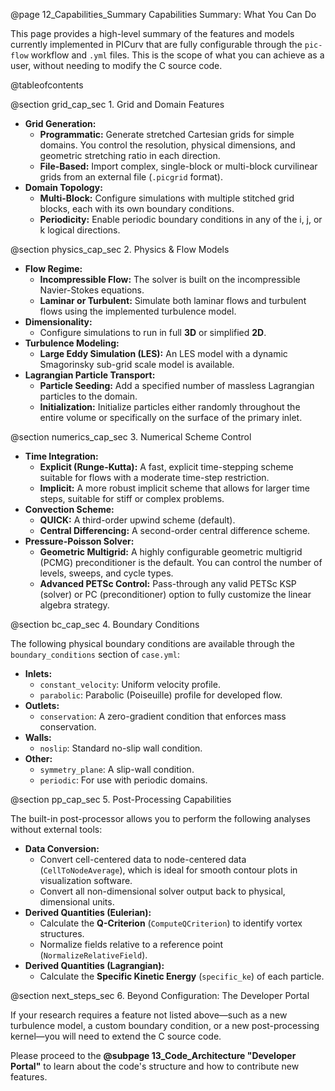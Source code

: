 @page 12_Capabilities_Summary Capabilities Summary: What You Can Do

This page provides a high-level summary of the features and models currently implemented in PICurv that are fully configurable through the `pic-flow` workflow and `.yml` files. This is the scope of what you can achieve as a user, without needing to modify the C source code.

@tableofcontents

@section grid_cap_sec 1. Grid and Domain Features

- **Grid Generation:**
    - **Programmatic:** Generate stretched Cartesian grids for simple domains. You control the resolution, physical dimensions, and geometric stretching ratio in each direction.
    - **File-Based:** Import complex, single-block or multi-block curvilinear grids from an external file (`.picgrid` format).
- **Domain Topology:**
    - **Multi-Block:** Configure simulations with multiple stitched grid blocks, each with its own boundary conditions.
    - **Periodicity:** Enable periodic boundary conditions in any of the i, j, or k logical directions.

@section physics_cap_sec 2. Physics & Flow Models

- **Flow Regime:**
    - **Incompressible Flow:** The solver is built on the incompressible Navier-Stokes equations.
    - **Laminar or Turbulent:** Simulate both laminar flows and turbulent flows using the implemented turbulence model.
- **Dimensionality:**
    - Configure simulations to run in full **3D** or simplified **2D**.
- **Turbulence Modeling:**
    - **Large Eddy Simulation (LES):** An LES model with a dynamic Smagorinsky sub-grid scale model is available.
- **Lagrangian Particle Transport:**
    - **Particle Seeding:** Add a specified number of massless Lagrangian particles to the domain.
    - **Initialization:** Initialize particles either randomly throughout the entire volume or specifically on the surface of the primary inlet.

@section numerics_cap_sec 3. Numerical Scheme Control

- **Time Integration:**
    - **Explicit (Runge-Kutta):** A fast, explicit time-stepping scheme suitable for flows with a moderate time-step restriction.
    - **Implicit:** A more robust implicit scheme that allows for larger time steps, suitable for stiff or complex problems.
- **Convection Scheme:**
    - **QUICK:** A third-order upwind scheme (default).
    - **Central Differencing:** A second-order central difference scheme.
- **Pressure-Poisson Solver:**
    - **Geometric Multigrid:** A highly configurable geometric multigrid (PCMG) preconditioner is the default. You can control the number of levels, sweeps, and cycle types.
    - **Advanced PETSc Control:** Pass-through any valid PETSc KSP (solver) or PC (preconditioner) option to fully customize the linear algebra strategy.

@section bc_cap_sec 4. Boundary Conditions

The following physical boundary conditions are available through the `boundary_conditions` section of `case.yml`:

-   **Inlets:**
    -   `constant_velocity`: Uniform velocity profile.
    -   `parabolic`: Parabolic (Poiseuille) profile for developed flow.
-   **Outlets:**
    -   `conservation`: A zero-gradient condition that enforces mass conservation.
-   **Walls:**
    -   `noslip`: Standard no-slip wall condition.
-   **Other:**
    -   `symmetry_plane`: A slip-wall condition.
    -   `periodic`: For use with periodic domains.

@section pp_cap_sec 5. Post-Processing Capabilities

The built-in post-processor allows you to perform the following analyses without external tools:

-   **Data Conversion:**
    -   Convert cell-centered data to node-centered data (`CellToNodeAverage`), which is ideal for smooth contour plots in visualization software.
    -   Convert all non-dimensional solver output back to physical, dimensional units.
-   **Derived Quantities (Eulerian):**
    -   Calculate the **Q-Criterion** (`ComputeQCriterion`) to identify vortex structures.
    -   Normalize fields relative to a reference point (`NormalizeRelativeField`).
-   **Derived Quantities (Lagrangian):**
    -   Calculate the **Specific Kinetic Energy** (`specific_ke`) of each particle.

@section next_steps_sec 6. Beyond Configuration: The Developer Portal

If your research requires a feature not listed above—such as a new turbulence model, a custom boundary condition, or a new post-processing kernel—you will need to extend the C source code.

Please proceed to the **@subpage 13_Code_Architecture "Developer Portal"** to learn about the code's structure and how to contribute new features.
